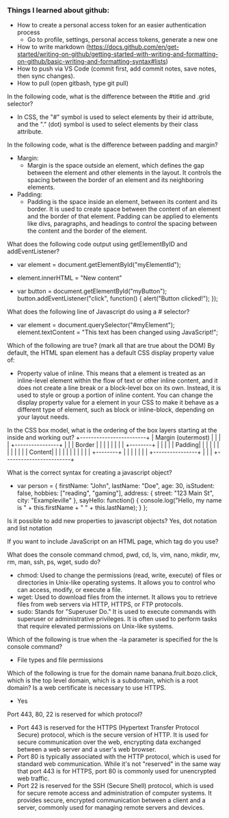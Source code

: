 ### Things I learned about github:
- How to create a personal access token for an easier authentication process
  - Go to profile, settings, personal access tokens, generate a new one
- How to write markdown (https://docs.github.com/en/get-started/writing-on-github/getting-started-with-writing-and-formatting-on-github/basic-writing-and-formatting-syntax#lists)
- How to push via VS Code (commit first, add commit notes, save notes, then sync changes).
- How to pull (open gitbash, type git pull)

In the following code, what is the difference between the #title and .grid selector?
- In CSS, the "#" symbol is used to select elements by their id attribute, and the "." (dot) symbol is used to select elements by their class attribute.

In the following code, what is the difference between padding and margin?
- Margin:
  - Margin is the space outside an element, which defines the gap between the element and other elements in the layout. It controls the spacing between the border of an element and its neighboring elements.
- Padding:
  - Padding is the space inside an element, between its content and its border. It is used to create space between the content of an element and the border of that element. Padding can be applied to elements like divs, paragraphs, and headings to control the spacing between the content and the border of the element.

What does the following code output using getElementByID and addEventListener?
- var element = document.getElementById("myElementId");
- element.innerHTML = "New content"

- var button = document.getElementById("myButton");
button.addEventListener("click", function() {
  alert("Button clicked!");
});

What does the following line of Javascript do using a # selector?
- var element = document.querySelector("#myElement");
element.textContent = "This text has been changed using JavaScript!";

Which of the following are true? (mark all that are true about the DOM)
By default, the HTML span element has a default CSS display property value of: 
- Property value of inline. This means that a <span> element is treated as an inline-level element within the flow of text or other inline content, and it does not create a line break or a block-level box on its own. Instead, it is used to style or group a portion of inline content. You can change the display property value for a <span> element in your CSS to make it behave as a different type of element, such as block or inline-block, depending on your layout needs.

In the CSS box model, what is the ordering of the box layers starting at the inside and working out?
+------------------------+
|   Margin (outermost)  |
|                        |
|   +----------------+   |
|   |   Border       |   |
|   |                |   |
|   |   +--------+   |   |
|   |   | Padding|   |   |
|   |   |        |   |   |
|   |   | Content|   |   |
|   |   |        |   |   |
|   |   +--------+   |   |
|   |                |   |
|   +----------------+   |
|                        |
+------------------------+

What is the correct syntax for creating a javascript object?
- var person = {
  firstName: "John",
  lastName: "Doe",
  age: 30,
  isStudent: false,
  hobbies: ["reading", "gaming"],
  address: {
    street: "123 Main St",
    city: "Exampleville"
  },
  sayHello: function() {
    console.log("Hello, my name is " + this.firstName + " " + this.lastName);
  }
};

Is it possible to add new properties to javascript objects?
Yes, dot notation and list notation

If you want to include JavaScript on an HTML page, which tag do you use?
<script src="main.js"></script> 

What does the console command chmod, pwd, cd, ls, vim, nano, mkdir, mv, rm, man, ssh, ps, wget, sudo  do?
- chmod: Used to change the permissions (read, write, execute) of files or directories in Unix-like operating systems. It allows you to control who can access, modify, or execute a file.
- wget: Used to download files from the internet. It allows you to retrieve files from web servers via HTTP, HTTPS, or FTP protocols.
- sudo: Stands for "Superuser Do." It is used to execute commands with superuser or administrative privileges. It is often used to perform tasks that require elevated permissions on Unix-like systems.

Which of the following is true when the -la parameter is specified for the ls console command?
- File types and file permissions

Which of the following is true for the domain name banana.fruit.bozo.click, which is the top level domain, which is a subdomain, which is a root domain?
Is a web certificate is necessary to use HTTPS.
- Yes

Port 443, 80, 22 is reserved for which protocol?
- Port 443 is reserved for the HTTPS (Hypertext Transfer Protocol Secure) protocol, which is the secure version of HTTP. It is used for secure communication over the web, encrypting data exchanged between a web server and a user's web browser.
- Port 80 is typically associated with the HTTP protocol, which is used for standard web communication. While it's not "reserved" in the same way that port 443 is for HTTPS, port 80 is commonly used for unencrypted web traffic.
- Port 22 is reserved for the SSH (Secure Shell) protocol, which is used for secure remote access and administration of computer systems. It provides secure, encrypted communication between a client and a server, commonly used for managing remote servers and devices.
